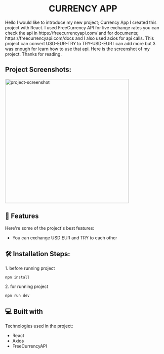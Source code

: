 <h1 align="center" id="title">CURRENCY APP</h1>

<p id="description">Hello I would like to introduce my new project; Currency App I created this project with React. I used FreeCurrency API for live exchange rates you can check the api in https://freecurrencyapi.com/ and for documents; https://freecurrencyapi.com/docs and I also used axios for api calls. This project can convert USD-EUR-TRY to TRY-USD-EUR I can add more but 3 was enough for learn how to use that api. Here is the screenshot of my project. Thanks for reading.</p>

<h2>Project Screenshots:</h2>

<img src="https://private-user-images.githubusercontent.com/127808421/333349900-ea126ab9-3101-4cbc-9765-4e082fde43e5.png?jwt=eyJhbGciOiJIUzI1NiIsInR5cCI6IkpXVCJ9.eyJpc3MiOiJnaXRodWIuY29tIiwiYXVkIjoicmF3LmdpdGh1YnVzZXJjb250ZW50LmNvbSIsImtleSI6ImtleTUiLCJleHAiOjE3MTY1MDA4ODUsIm5iZiI6MTcxNjUwMDU4NSwicGF0aCI6Ii8xMjc4MDg0MjEvMzMzMzQ5OTAwLWVhMTI2YWI5LTMxMDEtNGNiYy05NzY1LTRlMDgyZmRlNDNlNS5wbmc_WC1BbXotQWxnb3JpdGhtPUFXUzQtSE1BQy1TSEEyNTYmWC1BbXotQ3JlZGVudGlhbD1BS0lBVkNPRFlMU0E1M1BRSzRaQSUyRjIwMjQwNTIzJTJGdXMtZWFzdC0xJTJGczMlMkZhd3M0X3JlcXVlc3QmWC1BbXotRGF0ZT0yMDI0MDUyM1QyMTQzMDVaJlgtQW16LUV4cGlyZXM9MzAwJlgtQW16LVNpZ25hdHVyZT1hMjNlZGE5NjdhYmRlNGI1ZDdlMmQ2NzUzMmQ3NTk2YWJhZjY2ZDZmMGY5NjVhOTY5YTBkNjRjNmY3ZDc0MzZlJlgtQW16LVNpZ25lZEhlYWRlcnM9aG9zdCZhY3Rvcl9pZD0wJmtleV9pZD0wJnJlcG9faWQ9MCJ9.2DHeMywPqIE7DXxrNrSxH3AfxmD7gjwfTYMTJGHNGo0" alt="project-screenshot" width="400" height="400/">

  
  
<h2>🧐 Features</h2>

Here're some of the project's best features:

*   You can exchange USD EUR and TRY to each other

<h2>🛠️ Installation Steps:</h2>

<p>1. before running project</p>

```
npm install
```

<p>2. for running project</p>

```
npm run dev
```

  
  
<h2>💻 Built with</h2>

Technologies used in the project:

*   React
*   Axios
*   FreeCurrencyAPI
